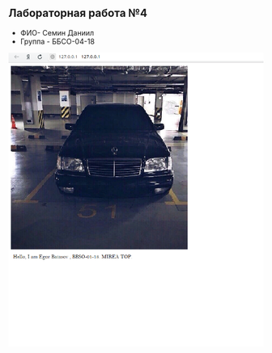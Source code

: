 ## Лабораторная работа №4
- ФИО- Семин Даниил
- Группа - ББСО-04-18

![Image alt](https://github.com/batasov/oslabs/raw/master/docker/screenshot.png)
